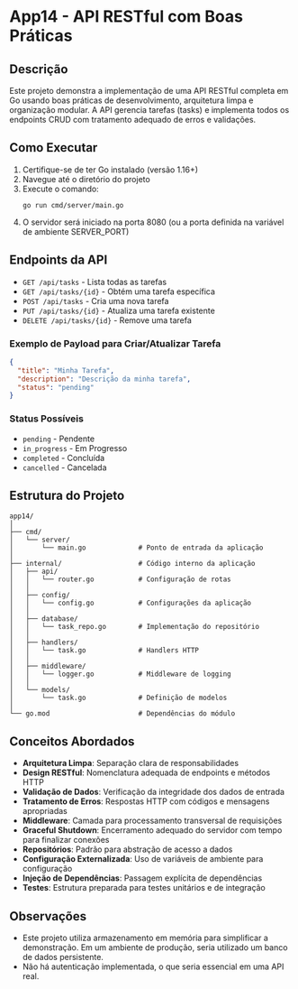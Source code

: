 # App14 - API RESTful com Boas Práticas

## Descrição
Este projeto demonstra a implementação de uma API RESTful completa em Go usando boas práticas de desenvolvimento, arquitetura limpa e organização modular. A API gerencia tarefas (tasks) e implementa todos os endpoints CRUD com tratamento adequado de erros e validações.

## Como Executar
1. Certifique-se de ter Go instalado (versão 1.16+)
2. Navegue até o diretório do projeto
3. Execute o comando:
   ```
   go run cmd/server/main.go
   ```
4. O servidor será iniciado na porta 8080 (ou a porta definida na variável de ambiente SERVER_PORT)

## Endpoints da API
- `GET /api/tasks` - Lista todas as tarefas
- `GET /api/tasks/{id}` - Obtém uma tarefa específica
- `POST /api/tasks` - Cria uma nova tarefa
- `PUT /api/tasks/{id}` - Atualiza uma tarefa existente
- `DELETE /api/tasks/{id}` - Remove uma tarefa

### Exemplo de Payload para Criar/Atualizar Tarefa
```json
{
  "title": "Minha Tarefa",
  "description": "Descrição da minha tarefa",
  "status": "pending"
}
```

### Status Possíveis
- `pending` - Pendente
- `in_progress` - Em Progresso
- `completed` - Concluída
- `cancelled` - Cancelada

## Estrutura do Projeto
```
app14/
│
├── cmd/
│   └── server/
│       └── main.go             # Ponto de entrada da aplicação
│
├── internal/                   # Código interno da aplicação
│   ├── api/
│   │   └── router.go           # Configuração de rotas
│   │
│   ├── config/
│   │   └── config.go           # Configurações da aplicação
│   │
│   ├── database/
│   │   └── task_repo.go        # Implementação do repositório
│   │
│   ├── handlers/
│   │   └── task.go             # Handlers HTTP
│   │
│   ├── middleware/
│   │   └── logger.go           # Middleware de logging
│   │
│   └── models/
│       └── task.go             # Definição de modelos
│
└── go.mod                      # Dependências do módulo
```

## Conceitos Abordados
- **Arquitetura Limpa**: Separação clara de responsabilidades
- **Design RESTful**: Nomenclatura adequada de endpoints e métodos HTTP
- **Validação de Dados**: Verificação da integridade dos dados de entrada
- **Tratamento de Erros**: Respostas HTTP com códigos e mensagens apropriadas
- **Middleware**: Camada para processamento transversal de requisições
- **Graceful Shutdown**: Encerramento adequado do servidor com tempo para finalizar conexões
- **Repositórios**: Padrão para abstração de acesso a dados
- **Configuração Externalizada**: Uso de variáveis de ambiente para configuração
- **Injeção de Dependências**: Passagem explícita de dependências
- **Testes**: Estrutura preparada para testes unitários e de integração

## Observações
- Este projeto utiliza armazenamento em memória para simplificar a demonstração. Em um ambiente de produção, seria utilizado um banco de dados persistente.
- Não há autenticação implementada, o que seria essencial em uma API real. 